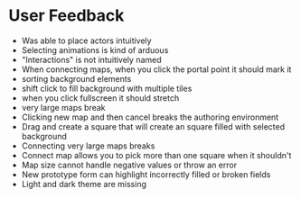 User Feedback
===
- Was able to place actors intuitively
- Selecting animations is kind of arduous 
- "Interactions" is not intuitively named
- When connecting maps, when you click the portal point it should mark it
- sorting background elements
- shift click to fill background with multiple tiles
- when you click fullscreen it should stretch
- very large maps break
- Clicking new map and then cancel breaks the authoring environment
- Drag and create a square that will create an square filled with selected background
- Connecting very large maps breaks
- Connect map allows you to pick more than one square when it shouldn't
- Map size cannot handle negative values or throw an error
- New prototype form can highlight incorrectly filled or broken fields
- Light and dark theme are missing